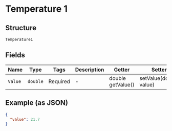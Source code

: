 
# Temperature 1

## Structure

`Temperature1`

## Fields

| Name | Type | Tags | Description | Getter | Setter |
|  --- | --- | --- | --- | --- | --- |
| `Value` | `double` | Required | - | double getValue() | setValue(double value) |

## Example (as JSON)

```json
{
  "value": 21.7
}
```

